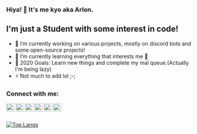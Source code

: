 ### Hiya! 👋 It's me kyo aka Arlon.

## I'm just a Student with some interest in code!
- 🔭 I’m currently working on various projects, mostly on discord bots and some open-source projects!
- 🌱 I’m currently learning everything that interests me 🤣
- 🥅 2020 Goals: Learn new things and complete my mal queue.(Actually I'm being lazy)
- ⚡ Not much to add lol ;-;
### Connect with me:

[<img align="left" alt="kyo | YouTube" width="22px" src="https://cdn.jsdelivr.net/npm/simple-icons@v3/icons/youtube.svg" />][youtube]
[<img align="left" alt="kyo | Twitter" width="22px" src="https://cdn.jsdelivr.net/npm/simple-icons@v3/icons/twitter.svg" />][twitter]
[<img align="left" alt="kyo | Instagram" width="22px" src="https://cdn.jsdelivr.net/npm/simple-icons@v3/icons/instagram.svg" />][instagram]
[<img align="left" alt="kyo | Discord" width="22px" src="https://cdn.jsdelivr.net/npm/simple-icons@3.4.0/icons/discord.svg" />][discord]
[<img align="left" alt="kyo | Twitch" width="22px" src="https://cdn.jsdelivr.net/npm/simple-icons@3.4.0/icons/twitch.svg" />][twitch]
[<img align="left" alt="kyo | Reddit" width="22px" src="https://cdn.jsdelivr.net/npm/simple-icons@3.4.0/icons/reddit.svg" />][reddit]


<br />
<br />

[![Top Langs](https://github-readme-stats.vercel.app/api/top-langs/?username=kyoyoo&layout=compact)](https://github.com/anuraghazra/github-readme-stats)


[website]: https://idonthaveanywebsiteyet.sob
[twitter]: https://twitter.com/kyoy_o
[youtube]: https://www.youtube.com/channel/UC7l19HtYF7JAtm-XR_N1UnQ
[instagram]: https://instagram.com/kyoy_o
[twitch]: https://www.twitch.tv/me_Arlon
[discord]: Arlon#0001
[reddit]: https://www.reddit.com/user/-Arlon-
